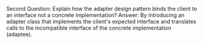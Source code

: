 Second Question: Explain how the adapter design pattern binds the client to an interface not a concrete implementation?
Answer: By introducing an adapter class that implements the client's expected interface and translates calls to the incompatible interface of the concrete implementation (adaptee).
